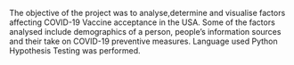 The objective of the project was to analyse,determine and visualise factors affecting COVID-19 Vaccine acceptance in the USA. Some of the factors analysed include demographics of a person, people’s information sources and their take on COVID-19 preventive measures.
Language used Python
Hypothesis Testing was performed.
